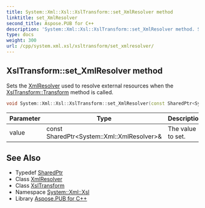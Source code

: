 ```yaml
---
title: System::Xml::Xsl::XslTransform::set_XmlResolver method
linktitle: set_XmlResolver
second_title: Aspose.PUB for C++
description: 'System::Xml::Xsl::XslTransform::set_XmlResolver method. Sets the XmlResolver used to resolve external resources when the XslTransform::Transform method is called in C++.'
type: docs
weight: 300
url: /cpp/system.xml.xsl/xsltransform/set_xmlresolver/
---
```

## XslTransform::set_XmlResolver method


Sets the [XmlResolver](../../../system.xml/xmlresolver/) used to resolve external resources when the [XslTransform::Transform](../transform/) method is called.

```cpp
void System::Xml::Xsl::XslTransform::set_XmlResolver(const SharedPtr<System::Xml::XmlResolver> &value)
```


| Parameter | Type | Description |
| --- | --- | --- |
| value | const SharedPtr\<System::Xml::XmlResolver\>\& | The value to set. |

## See Also

* Typedef [SharedPtr](../../../system/sharedptr/)
* Class [XmlResolver](../../../system.xml/xmlresolver/)
* Class [XslTransform](../)
* Namespace [System::Xml::Xsl](../../)
* Library [Aspose.PUB for C++](../../../)
